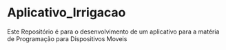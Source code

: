 # Aplicativo_Irrigacao
Este Repositório é para o desenvolvimento de um aplicativo para a matéria de Programação para Dispositivos Moveis
